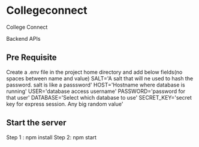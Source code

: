 # Collegeconnect
College Connect


Backend APIs
## Pre Requisite
Create a .env file in the project home directory and add below fields(no spaces between name and value)
SALT='A salt that will ne used to hash the password. salt is like a passsword'
HOST='Hostname where database is running'
USER='database access username'
PASSWORD='password for that user'
DATABASE='Select which database to use'
SECRET_KEY='secret key for express session. Any big random value'

## Start the server

Step 1 : npm install
Step 2: npm start